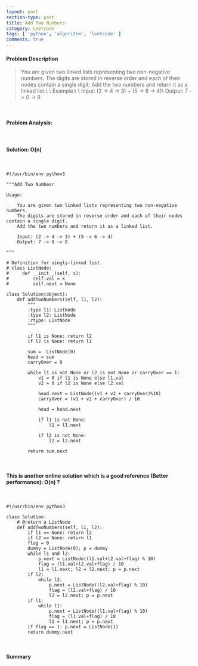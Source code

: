 ```yaml
---
layout: post
section-type: post
title: Add Two Numbers
category: Leetcode
tags: [ 'python', 'algorithm', 'leetcode' ]
comments: true
---
```


#### Problem Description

> You are given two linked lists representing two non-negative numbers. The digits are stored in reverse order and each of their nodes contain a single digit. Add the two numbers and return it as a linked list.\\
\\
Example:\\
\\
Input: (2 -> 4 -> 3) + (5 -> 6 -> 4)\\
Output: 7 -> 0 -> 8

<br>

#### Problem Analysis:

> 

<br>

#### Solution: O(n)

<br>

~~~ 
#!/usr/bin/env python3

"""Add Two Numbesr

Usage:

    You are given two linked lists representing two non-negative numbers.
    The digits are stored in reverse order and each of their nodes contain a single digit.
    Add the two numbers and return it as a linked list.

    Input: (2 -> 4 -> 3) + (5 -> 6 -> 4)
    Output: 7 -> 0 -> 8

"""

# Definition for singly-linked list.
# class ListNode:
#     def __init__(self, x):
#         self.val = x
#         self.next = None

class Solution(object):
    def addTwoNumbers(self, l1, l2):
        """
        :type l1: ListNode
        :type l2: ListNode
        :rtype: ListNode
        """

        if l1 is None: return l2
        if l2 is None: return l1

        sum =  ListNode(0)
        head = sum
        carryOver = 0

        while l1 is not None or l2 is not None or carryOver == 1:
            v1 = 0 if l1 is None else l1.val
            v2 = 0 if l2 is None else l2.val

            head.next = ListNode((v1 + v2 + carryOver)%10)
            carryOver = (v1 + v2 + carryOver) / 10

            head = head.next

            if l1 is not None:
                l1 = l1.next

            if l2 is not None:
                l2 = l2.next

        return sum.next
~~~

<br>

#### This is another online solution which is a good reference (Better performance): O(n) ?

<br>

~~~
#!/usr/bin/env python3

class Solution:
    # @return a ListNode
    def addTwoNumbers(self, l1, l2):
        if l1 == None: return l2
        if l2 == None: return l1
        flag = 0
        dummy = ListNode(0); p = dummy
        while l1 and l2:
            p.next = ListNode((l1.val+l2.val+flag) % 10)
            flag = (l1.val+l2.val+flag) / 10
            l1 = l1.next; l2 = l2.next; p = p.next
        if l2:
            while l2:
                p.next = ListNode((l2.val+flag) % 10)
                flag = (l2.val+flag) / 10
                l2 = l2.next; p = p.next
        if l1:
            while l1:
                p.next = ListNode((l1.val+flag) % 10)
                flag = (l1.val+flag) / 10
                l1 = l1.next; p = p.next
        if flag == 1: p.next = ListNode(1)
        return dummy.next
~~~

<br>

#### Summary

> 
